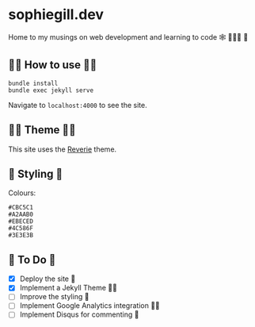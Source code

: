 # sophiegill.dev

Home to my musings on web development and learning to code 🕸 👩🏼‍🏫 📝‍

## 💃🏼 How to use 💃🏼

```
bundle install
bundle exec jekyll serve
```

Navigate to `localhost:4000` to see the site.

## 💅🏻 Theme 💅🏻

This site uses the [Reverie](https://www.amitmerchant.com/reverie/introducing-reverie-jekyll-theme/) theme.

## 🌈 Styling 🌈

Colours:

```
#CBC5C1
#A2AAB0
#EBECED
#4C586F
#3E3E3B
```

## 🚧 To Do 🚧

- [x] Deploy the site 🚀
- [x] Implement a Jekyll Theme 💅🏻
- [ ] Improve the styling 💖
- [ ] Implement Google Analytics  integration 🕵🏼‍
- [ ] Implement Disqus for commenting 💬
